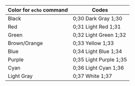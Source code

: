 Color for `echo` command | Codes
----|-----
Black | 0;30     Dark Gray     1;30
Red | 0;31     Light Red     1;31
Green | 0;32     Light Green   1;32
Brown/Orange | 0;33     Yellow        1;33
Blue | 0;34     Light Blue    1;34
Purple | 0;35     Light Purple  1;35
Cyan | 0;36     Light Cyan    1;36
Light Gray | 0;37     White         1;37
